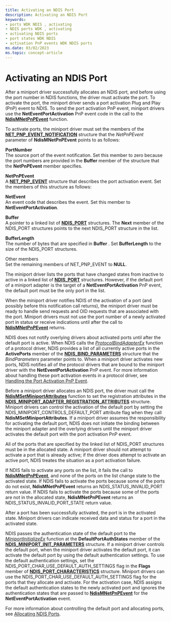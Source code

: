 ```yaml
---
title: Activating an NDIS Port
description: Activating an NDIS Port
keywords:
- ports WDK NDIS , activating
- NDIS ports WDK , activating
- activating NDIS ports
- port states WDK NDIS
- activation PnP events WDK NDIS ports
ms.date: 03/02/2023
ms.topic: concept-article
---
```


# Activating an NDIS Port





After a miniport driver successfully allocates an NDIS port, and before using the port number in NDIS functions, the driver must activate the port. To activate the port, the miniport driver sends a port activation Plug and Play (PnP) event to NDIS. To send the port activation PnP event, miniport drivers use the **NetEventPortActivation** PnP event code in the call to the [**NdisMNetPnPEvent**](/windows-hardware/drivers/ddi/ndis/nf-ndis-ndismnetpnpevent) function.

To activate ports, the miniport driver must set the members of the [**NET\_PNP\_EVENT\_NOTIFICATION**](/windows-hardware/drivers/ddi/ndis/ns-ndis-_net_pnp_event_notification) structure that the *NetPnPEvent* parameter of **NdisMNetPnPEvent** points to as follows:

<a href="" id="portnumber"></a>**PortNumber**  
The source port of the event notification. Set this member to zero because the port numbers are provided in the **Buffer** member of the structure that the **NetPnPEvent** member specifies.

<a href="" id="netpnpevent"></a>**NetPnPEvent**  
A [**NET\_PNP\_EVENT**](/windows-hardware/drivers/ddi/netpnp/ns-netpnp-_net_pnp_event) structure that describes the port activation event. Set the members of this structure as follows:

<a href="" id="netevent"></a>**NetEvent**  
An event code that describes the event. Set this member to **NetEventPortActivation**.

<a href="" id="buffer"></a>**Buffer**  
A pointer to a linked list of [**NDIS\_PORT**](/windows-hardware/drivers/ddi/ntddndis/ns-ntddndis-_ndis_port) structures. The **Next** member of the NDIS\_PORT structures points to the next NDIS\_PORT structure in the list.

<a href="" id="bufferlength"></a>**BufferLength**  
The number of bytes that are specified in **Buffer** . Set **BufferLength** to the size of the NDIS\_PORT structures.

<a href="" id="other-members"></a>Other members  
Set the remaining members of NET\_PNP\_EVENT to **NULL**.

The miniport driver lists the ports that have changed states from inactive to active in a linked list of [**NDIS\_PORT**](/windows-hardware/drivers/ddi/ntddndis/ns-ntddndis-_ndis_port) structures. However, if the default port of a miniport adapter is the target of a **NetEventPortActivation** PnP event, the default port must be the only port in the list.

When the miniport driver notifies NDIS of the activation of a port (and possibly before this notification call returns), the miniport driver must be ready to handle send requests and OID requests that are associated with the port. Miniport drivers must not use the port number of a newly activated port in status or receive indications until after the call to [**NdisMNetPnPEvent**](/windows-hardware/drivers/ddi/ndis/nf-ndis-ndismnetpnpevent) returns.

NDIS does not notify overlying drivers about activated ports until after the default port is active. When NDIS calls the [*ProtocolBindAdapterEx*](/windows-hardware/drivers/ddi/ndis/nc-ndis-protocol_bind_adapter_ex) function of a protocol driver, NDIS provides a list of all currently active ports in the **ActivePorts** member of the [**NDIS\_BIND\_PARAMETERS**](/windows-hardware/drivers/ddi/ndis/ns-ndis-_ndis_bind_parameters) structure that the *BindParameters* parameter points to. When a miniport driver activates new ports, NDIS notifies all of the protocol drivers that are bound to the miniport driver with the **NetEventPortActivation** PnP event. For more information about handling these port activation events in a protocol driver, see [Handling the Port Activation PnP Event](handling-the-port-activation-pnp-event.md).

Before a miniport driver allocates an NDIS port, the driver must call the [**NdisMSetMiniportAttributes**](/windows-hardware/drivers/ddi/ndis/nf-ndis-ndismsetminiportattributes) function to set the registration attributes in the [**NDIS\_MINIPORT\_ADAPTER\_REGISTRATION\_ATTRIBUTES**](/windows-hardware/drivers/ddi/ndis/ns-ndis-_ndis_miniport_adapter_registration_attributes) structure. Miniport drivers can control the activation of the default port by setting the NDIS\_MINIPORT\_CONTROLS\_DEFAULT\_PORT attribute flag when they call **NdisMSetMiniportAttributes**. If a miniport driver assumes the responsibility for activating the default port, NDIS does not initiate the binding between the miniport adapter and the overlying drivers until the miniport driver activates the default port with the port activation PnP event.

All of the ports that are specified by the linked list of NDIS\_PORT structures must be in the allocated state. A miniport driver should not attempt to activate a port that is already active; if the driver does attempt to activate an active port, NDIS treates the situation as a port activation failure.

If NDIS fails to activate any ports on the list, it fails the call to [**NdisMNetPnPEvent**](/windows-hardware/drivers/ddi/ndis/nf-ndis-ndismnetpnpevent), and none of the ports on the list change state to the activated state. If NDIS fails to activate the ports because some of the ports do not exist, **NdisMNetPnPEvent** returns an NDIS\_STATUS\_INVALID\_PORT return value. If NDIS fails to activate the ports because some of the ports are not in the allocated state, **NdisMNetPnPEvent** returns an NDIS\_STATUS\_INVALID\_PORT\_STATE return value.

After a port has been successfully activated, the port is in the activated state. Miniport drivers can indicate received data and status for a port in the activated state.

NDIS passes the authentication state of the default port to the [*MiniportInitializeEx*](/windows-hardware/drivers/ddi/ndis/nc-ndis-miniport_initialize) function at the **DefaultPortAuthStates** member of the [**NDIS\_MINIPORT\_INIT\_PARAMETERS**](/windows-hardware/drivers/ddi/ndis/ns-ndis-_ndis_miniport_init_parameters) structure. If a miniport driver controls the default port, when the miniport driver activates the default port, it can activate the default port by using the default authentication settings. To use the default authentication settings, set the NDIS\_PORT\_CHAR\_USE\_DEFAULT\_AUTH\_SETTINGS flag in the **Flags** member of [**NDIS\_PORT\_CHARACTERISTICS**](/windows-hardware/drivers/ddi/ntddndis/ns-ntddndis-_ndis_port_characteristics) structure. Miniport drivers can use the NDIS\_PORT\_CHAR\_USE\_DEFAULT\_AUTH\_SETTINGS flag for the ports that they allocate and activate. For the activation case, NDIS assigns the default authentication states to the newly activated port and ignores the authentication states that are passed to [**NdisMNetPnPEvent**](/windows-hardware/drivers/ddi/ndis/nf-ndis-ndismnetpnpevent) for the **NetEventPortActivation** event.

For more information about controlling the default port and allocating ports, see [Allocating NDIS Ports](allocating-an-ndis-port.md).

 

